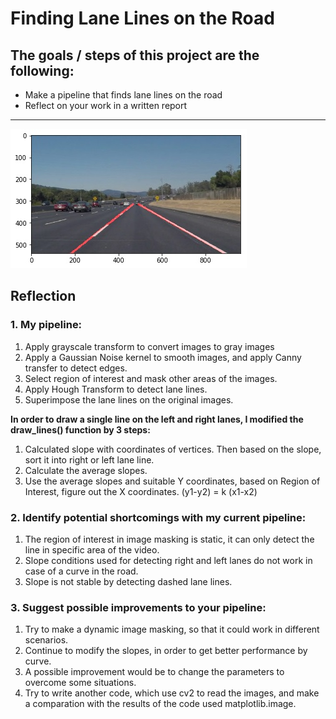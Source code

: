 

# **Finding Lane Lines on the Road**

## **The goals / steps of this project are the following:**
* Make a pipeline that finds lane lines on the road
* Reflect on your work in a written report


[//]: # (Image References)

[image1]: ./test_images_output/solidWhiteCurve_output.jpg "Image_output"
---
![alt text][image1]

## Reflection

### **1. My pipeline:**
1. Apply grayscale transform to convert images to gray images
2. Apply a Gaussian Noise kernel to smooth images, and apply Canny transfer to detect edges.
3. Select region of interest and mask other areas of the images.
4. Apply Hough Transform to detect lane lines.
5. Superimpose the lane lines on the original images.

**In order to draw a single line on the left and right lanes, I modified the draw_lines() function by 3 steps:**

1. Calculated slope with coordinates of vertices. Then based on the slope, sort it into right or left lane line.
2. Calculate the average slopes.
3. Use the average slopes and suitable Y coordinates, based on Region of Interest, figure out the X coordinates. 
(y1-y2) = k (x1-x2)

### **2. Identify potential shortcomings with my current pipeline:**

1. The region of interest in image masking is static, it can only detect the line in specific area of the video.
2. Slope conditions used for detecting right and left lanes do not work in case of a curve in the road.
3. Slope is not stable by detecting dashed lane lines.


### **3. Suggest possible improvements to your pipeline:**

1. Try to make a dynamic image masking, so that it could work in different scenarios.
2. Continue to modify the slopes, in order to get better performance by curve.
3. A possible improvement would be to change the parameters to overcome some situations.
4. Try to write another code, which use cv2 to read the images, and make a comparation with the results of the code used matplotlib.image. 